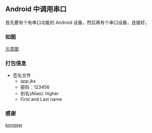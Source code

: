 ## Android 中调用串口

首先要有个有串口功能的 Android 设备，然后再有个串口设备，连接好。

### 如图

[示意图](./cap/cap.png)

### 打包信息

- 签名文件
    - app.jks
    - 密码：123456
    - 别名(Alias): higher
    - First and Last name
    
### 感谢

[kongqw](https://github.com/kongqw)